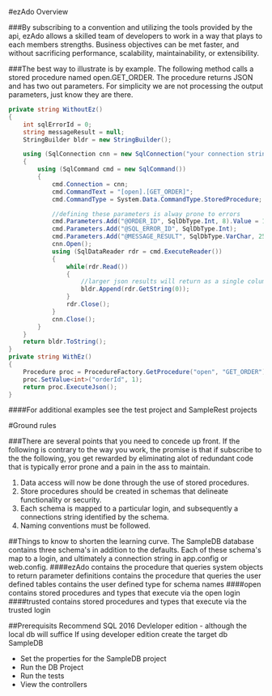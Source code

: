 #ezAdo Overview

###By subscribing to a convention and utilizing the tools provided by the api, ezAdo allows a skilled team of developers to work in a way that plays to each members strengths.  Business objectives can be met faster, and without sacrificing performance, scalability, maintainability, or extensibility.

###The best way to illustrate is by example.  The following method calls a stored procedure named open.GET_ORDER.  The procedure returns JSON and has two out parameters.  For simplicity we are not processing the output parameters, just know they are there.

```C#
private string WithoutEz()
{
    int sqlErrorId = 0;
    string messageResult = null;
    StringBuilder bldr = new StringBuilder();

    using (SqlConnection cnn = new SqlConnection("your connection string"))
    {
        using (SqlCommand cmd = new SqlCommand())
        {
            cmd.Connection = cnn;
            cmd.CommandText = "[open].[GET_ORDER]";
            cmd.CommandType = System.Data.CommandType.StoredProcedure;

            //defining these parameters is alway prone to errors 
            cmd.Parameters.Add("@ORDER_ID", SqlDbType.Int, 8).Value = 1;
            cmd.Parameters.Add("@SQL_ERROR_ID", SqlDbType.Int);
            cmd.Parameters.Add("@MESSAGE_RESULT", SqlDbType.VarChar, 256);
            cnn.Open();
            using (SqlDataReader rdr = cmd.ExecuteReader())
            {
                while(rdr.Read())
                {
                    //larger json results will return as a single column reader
                    bldr.Append(rdr.GetString(0));
                }
                rdr.Close();
            }
            cnn.Close();
        }
    }
    return bldr.ToString();
}
private string WithEz()
{
    Procedure proc = ProcedureFactory.GetProcedure("open", "GET_ORDER");
    proc.SetValue<int>("orderId", 1);
    return proc.ExecuteJson();
}
```
####For additional examples see the test project and SampleRest projects

#Ground rules

###There are several points that you need to concede up front. If the following is contrary to the way you work, the promise is that if subscribe to the the following, you get rewarded by eliminating alot of redundant code that is typically error prone and a pain in the ass to maintain.
1. Data access will now be done through the use of stored procedures.
2. Store procedures should be created in schemas that delineate functionality or security.
3. Each schema is mapped to a particular login, and subsequently a connections string identified by the schema.
4. Naming conventions must be followed.


##Things to know to shorten the learning curve.
The SampleDB database contains three schema's in addition to the defaults.  Each of these schema's map to a login, and ultimately a connection string in app.config or web.config.
####ezAdo
contains the procedure that queries system objects to return parameter definitions
contains the procedure that queries the user defined tables
contains the user defined type for schema names
####open
contains stored procedures and types that execute via the open login
####trusted
contains stored procedures and types that execute via the trusted login









##Prerequisits
Recommend SQL 2016 Devleloper edition - although the local db will suffice
If using developer edition create the target db SampleDB

* Set the properties for the SampleDB project
* Run the DB Project
* Run the tests
* View the controllers

